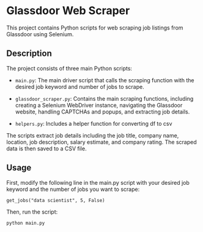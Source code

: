 # Glassdoor Web Scraper

This project contains Python scripts for web scraping job listings from Glassdoor using Selenium.

## Description

The project consists of three main Python scripts:

- `main.py`: The main driver script that calls the scraping function with the desired job keyword and number of jobs to scrape.

- `glassdoor_scraper.py`: Contains the main scraping functions, including creating a Selenium WebDriver instance, navigating the Glassdoor website, handling CAPTCHAs and popups, and extracting job details.

- `helpers.py`: Includes a helper function for converting df to csv

The scripts extract job details including the job title, company name, location, job description, salary estimate, and company rating. The scraped data is then saved to a CSV file.

## Usage
First, modify the following line in the main.py script with your desired job keyword and the number of jobs you want to scrape:
```
get_jobs("data scientist", 5, False)
```

Then, run the script:
```
python main.py
```
